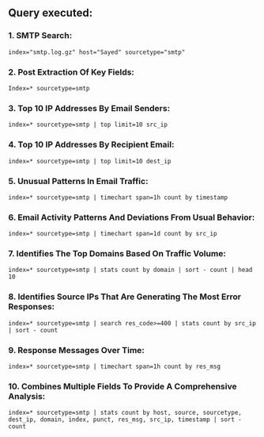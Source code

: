 ## Query executed:

### 1. SMTP Search:
```
index="smtp.log.gz" host="Sayed" sourcetype="smtp"
```
### 2. Post Extraction Of Key Fields:
```
Index=* sourcetype=smtp
```
### 3. Top 10 IP Addresses By Email Senders:
```
index=* sourcetype=smtp | top limit=10 src_ip
```
### 4. Top 10 IP Addresses By Recipient Email:
```
index=* sourcetype=smtp | top limit=10 dest_ip
```
### 5. Unusual Patterns In Email Traffic:
```
index=* sourcetype=smtp | timechart span=1h count by timestamp
```
### 6. Email Activity Patterns And Deviations From Usual Behavior:
```
index=* sourcetype=smtp | timechart span=1d count by src_ip
```
### 7. Identifies The Top Domains Based On Traffic Volume:
```
index=* sourcetype=smtp | stats count by domain | sort - count | head 10
```
### 8. Identifies Source IPs That Are Generating The Most Error Responses:
```
index=* sourcetype=smtp | search res_code>=400 | stats count by src_ip | sort - count
```
### 9. Response Messages Over Time:
```
index=* sourcetype=smtp | timechart span=1h count by res_msg
```
### 10. Combines Multiple Fields To Provide A Comprehensive Analysis:
```
index=* sourcetype=smtp | stats count by host, source, sourcetype, dest_ip, domain, index, punct, res_msg, src_ip, timestamp | sort - count
```
